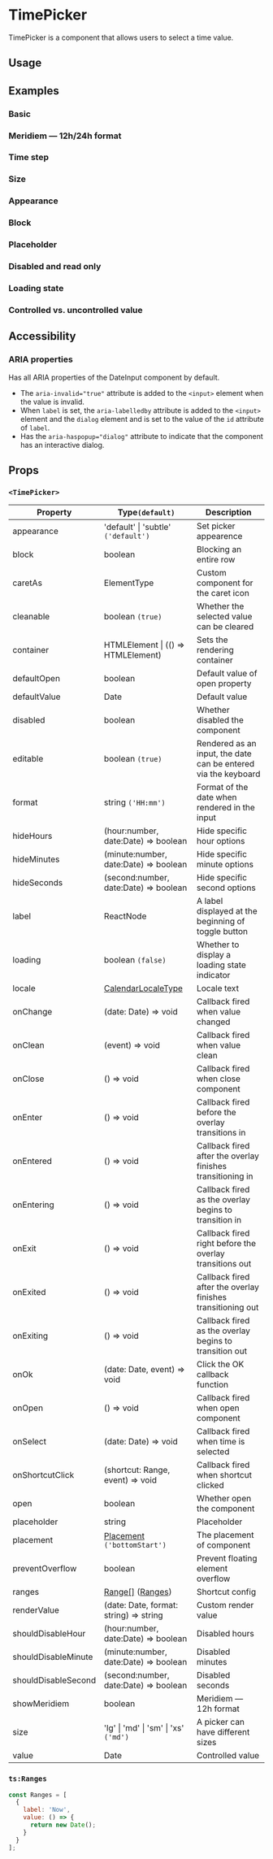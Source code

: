 # TimePicker

TimePicker is a component that allows users to select a time value.

## Usage

<!--{include:<import-guide>}-->

## Examples

### Basic

<!--{include:`basic.md`}-->

### Meridiem — 12h/24h format

<!--{include:`meridiem.md`}-->

### Time step

<!--{include:`time-step.md`}-->

### Size

<!--{include:`size.md`}-->

### Appearance

<!--{include:`appearance.md`}-->

### Block

<!--{include:`block.md`}-->

### Placeholder

<!--{include:`placeholder.md`}-->

### Disabled and read only

<!--{include:`disabled.md`}-->

### Loading state

<!--{include:`loading.md`}-->

### Controlled vs. uncontrolled value

<!--{include:`controlled.md`}-->

## Accessibility

### ARIA properties

Has all ARIA properties of the DateInput component by default.

- The `aria-invalid="true"` attribute is added to the `<input>` element when the value is invalid.
- When `label` is set, the `aria-labelledby` attribute is added to the `<input>` element and the `dialog` element and is set to the value of the `id` attribute of `label`.
- Has the `aria-haspopup="dialog"` attribute to indicate that the component has an interactive dialog.

## Props

### `<TimePicker>`

| Property            | Type`(default)`                                                 | Description                                                    |
| ------------------- | --------------------------------------------------------------- | -------------------------------------------------------------- |
| appearance          | 'default' \| 'subtle' `('default')`                             | Set picker appearence                                          |
| block               | boolean                                                         | Blocking an entire row                                         |
| caretAs             | ElementType                                                     | Custom component for the caret icon                            |
| cleanable           | boolean `(true)`                                                | Whether the selected value can be cleared                      |
| container           | HTMLElement \| (() => HTMLElement)                              | Sets the rendering container                                   |
| defaultOpen         | boolean                                                         | Default value of open property                                 |
| defaultValue        | Date                                                            | Default value                                                  |
| disabled            | boolean                                                         | Whether disabled the component                                 |
| editable            | boolean `(true)`                                                | Rendered as an input, the date can be entered via the keyboard |
| format              | string `('HH:mm')`                                              | Format of the date when rendered in the input                  |
| hideHours           | (hour:number, date:Date) => boolean                             | Hide specific hour options                                     |
| hideMinutes         | (minute:number, date:Date) => boolean                           | Hide specific minute options                                   |
| hideSeconds         | (second:number, date:Date) => boolean                           | Hide specific second options                                   |
| label               | ReactNode                                                       | A label displayed at the beginning of toggle button            |
| loading             | boolean `(false)`                                               | Whether to display a loading state indicator                   |
| locale              | [CalendarLocaleType](/guide/i18n/#calendar)                     | Locale text                                                    |
| onChange            | (date: Date) => void                                            | Callback fired when value changed                              |
| onClean             | (event) => void                                                 | Callback fired when value clean                                |
| onClose             | () => void                                                      | Callback fired when close component                            |
| onEnter             | () => void                                                      | Callback fired before the overlay transitions in               |
| onEntered           | () => void                                                      | Callback fired after the overlay finishes transitioning in     |
| onEntering          | () => void                                                      | Callback fired as the overlay begins to transition in          |
| onExit              | () => void                                                      | Callback fired right before the overlay transitions out        |
| onExited            | () => void                                                      | Callback fired after the overlay finishes transitioning out    |
| onExiting           | () => void                                                      | Callback fired as the overlay begins to transition out         |
| onOk                | (date: Date, event) => void                                     | Click the OK callback function                                 |
| onOpen              | () => void                                                      | Callback fired when open component                             |
| onSelect            | (date: Date) => void                                            | Callback fired when time is selected                           |
| onShortcutClick     | (shortcut: Range, event) => void                                | Callback fired when shortcut clicked                           |
| open                | boolean                                                         | Whether open the component                                     |
| placeholder         | string                                                          | Placeholder                                                    |
| placement           | [Placement](#code-ts-placement-code) `('bottomStart')`          | The placement of component                                     |
| preventOverflow     | boolean                                                         | Prevent floating element overflow                              |
| ranges              | [Range[]](#code-ts-range-code) ([Ranges](#code-ts-ranges-code)) | Shortcut config                                                |
| renderValue         | (date: Date, format: string) => string                          | Custom render value                                            |
| shouldDisableHour   | (hour:number, date:Date) => boolean                             | Disabled hours                                                 |
| shouldDisableMinute | (minute:number, date:Date) => boolean                           | Disabled minutes                                               |
| shouldDisableSecond | (second:number, date:Date) => boolean                           | Disabled seconds                                               |
| showMeridiem        | boolean                                                         | Meridiem — 12h format                                          |
| size                | 'lg' \| 'md' \| 'sm' \| 'xs' `('md')`                           | A picker can have different sizes                              |
| value               | Date                                                            | Controlled value                                               |

<!--{include:(_common/types/placement.md)}-->
<!--{include:(_common/types/range.md)}-->

### `ts:Ranges`

```js
const Ranges = [
  {
    label: 'Now',
    value: () => {
      return new Date();
    }
  }
];
```

